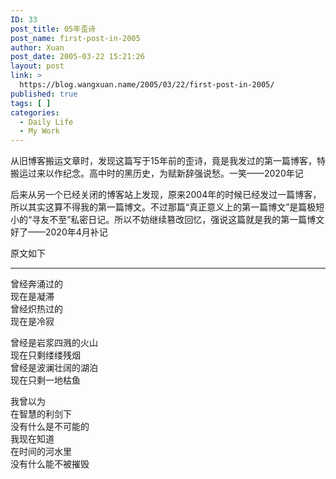 ```yaml
---
ID: 33
post_title: 05年歪诗
post_name: first-post-in-2005
author: Xuan
post_date: 2005-03-22 15:21:26
layout: post
link: >
  https://blog.wangxuan.name/2005/03/22/first-post-in-2005/
published: true
tags: [ ]
categories:
  - Daily Life
  - My Work
---
```

从旧博客搬运文章时，发现这篇写于15年前的歪诗，竟是我发过的第一篇博客，特搬运过来以作纪念。高中时的黑历史，为赋新辞强说愁。一笑——2020年记

后来从另一个已经关闭的博客站上发现，原来2004年的时候已经发过一篇博客，所以其实这算不得我的第一篇博文。不过那篇“真正意义上的第一篇博文”是篇极短小的“寻友不至”私密日记。所以不妨继续篡改回忆，强说这篇就是我的第一篇博文好了——2020年4月补记

原文如下

-----------

曾经奔涌过的   
现在是凝滞   
曾经炽热过的   
现在是冷寂   
   
曾经是岩浆四溅的火山   
现在只剩缕缕残烟   
曾经是波澜壮阔的湖泊   
现在只剩一地枯鱼   
   
我曾以为   
在智慧的利剑下   
没有什么是不可能的   
我现在知道   
在时间的河水里   
没有什么能不被摧毁